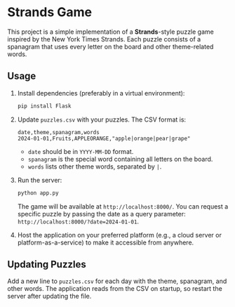 # Strands Game

This project is a simple implementation of a **Strands**-style puzzle game inspired by the New York Times Strands. Each puzzle consists of a spanagram that uses every letter on the board and other theme-related words.

## Usage

1. Install dependencies (preferably in a virtual environment):
   ```bash
   pip install Flask
   ```

2. Update `puzzles.csv` with your puzzles. The CSV format is:

   ```csv
   date,theme,spanagram,words
   2024-01-01,Fruits,APPLEORANGE,"apple|orange|pear|grape"
   ```

   - `date` should be in `YYYY-MM-DD` format.
   - `spanagram` is the special word containing all letters on the board.
   - `words` lists other theme words, separated by `|`.

3. Run the server:

   ```bash
   python app.py
   ```

   The game will be available at `http://localhost:8000/`. You can request a specific puzzle by passing the date as a query parameter: `http://localhost:8000/?date=2024-01-01`.

4. Host the application on your preferred platform (e.g., a cloud server or platform-as-a-service) to make it accessible from anywhere.

## Updating Puzzles

Add a new line to `puzzles.csv` for each day with the theme, spanagram, and other words. The application reads from the CSV on startup, so restart the server after updating the file.

